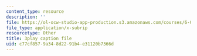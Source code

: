 ```yaml
---
content_type: resource
description: ''
file: https://ol-ocw-studio-app-production.s3.amazonaws.com/courses/6-004-computation-structures-spring-2017/c77cf8579a348d2291b4e31120b7366d_b-jgbeTojrk.srt
file_type: application/x-subrip
resourcetype: Other
title: 3play caption file
uid: c77cf857-9a34-8d22-91b4-e31120b7366d
---
```

